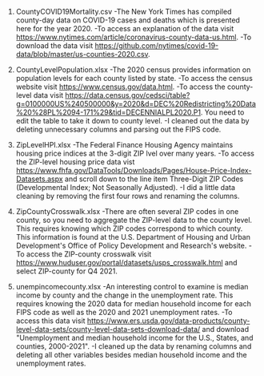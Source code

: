 1. CountyCOVID19Mortality.csv
-The New York Times has compiled county-day data on COVID-19 cases and deaths which is presented here for the year 2020.
-To access an explanation of the data visit https://www.nytimes.com/article/coronavirus-county-data-us.html.
-To download the data visit https://github.com/nytimes/covid-19-data/blob/master/us-counties-2020.csv.

2. CountyLevelPopulation.xlsx
-The 2020 census provides information on population levels for each county listed by state.
-To access the census website visit https://www.census.gov/data.html.
-To access the county-level data visit https://data.census.gov/cedsci/table?g=0100000US%240500000&y=2020&d=DEC%20Redistricting%20Data%20%28PL%2094-171%29&tid=DECENNIALPL2020.P1. You need to edit the table to take it down to county level.
-I cleaned out the data by deleting unnecessary columns and parsing out the FIPS code.

3. ZipLevelHPI.xlsx
-The Federal Finance Housing Agency maintains housing price indices at the 3-digit ZIP lvel over many years.
-To access the ZIP-level housing price data vist https://www.fhfa.gov/DataTools/Downloads/Pages/House-Price-Index-Datasets.aspx and scroll down to the line item Three-Digit ZIP Codes (Developmental Index; Not Seasonally Adjusted).
-I did a little data cleaning by removing the first four rows and renaming the columns.

4. ZipCountyCrosswalk.xlsx
-There are often several ZIP codes in one county, so you need to aggregate the ZIP-level data to the county level. This requires knowing which ZIP codes correspond to which county. This information is found at the U.S. Department of Housing and Urban Development's Office of Policy Development and Research's website.
-To access the ZIP-county crosswalk visit https://www.huduser.gov/portal/datasets/usps_crosswalk.html and select ZIP-county for Q4 2021.

5. unempincomecounty.xlsx
-An interesting control to examine is median income by county and the change in the unemployment rate. This requires knowing the 2020 data for median household income for each FIPS code as well as the 2020 and 2021 unemployment rates. 
-To access this data visit https://www.ers.usda.gov/data-products/county-level-data-sets/county-level-data-sets-download-data/ and download "Unemployment and median household income for the U.S., States, and counties, 2000-2021".
-I cleaned up the data by renaming columns and deleting all other variables besides median household income and the unemployment rates.